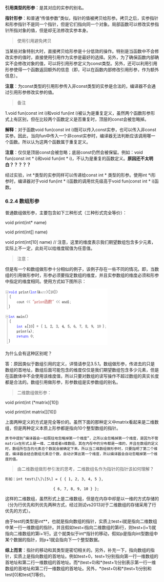 



**引用类型的形参**：是其对应的实参的别名。

**指针形参**：和普通“传值参数”类似，指针的值被拷贝给形参。拷贝之后，实参指针和形参指针不是同一个指针，但是它们指向同一个对象。局部函数可以修改实参指针所指对象的值，但是却无法修改实参本身。

> 使用引用避免拷贝

当某些对象特别大时，直接拷贝给形参是十分低效的操作。特别是当函数中不会修改实参的值时，直接使用引用作为实参是最好的选择。另外，为了确保函数内部确实不会修改对象的值，可以将引用形参定义为const类型。另外，还可以利用引用形参使得一个函数返回额外的信息（即，可以在函数内部修改引用形参，作为额外信息）。

**注意**：为const类型的引用形参传入非const类型的实参是合法的，编译器不会通过引用形参修改实参的值。



> 备注

1.void fun(const int i)和void fun(int i)被认为是重复定义，虽然两个函数形参形式上有区别，但在比较两个函数定义是否重复时，顶层的const会被忽略掉。

**解释**：对于函数void fun(const int i)既可以传入const实参，也可以传入非const实参。因此，当向fun中传入一个非const实参时，编译器无法判断应该调用哪一个函数。所以认为这两个函数属于重复定义。

**注意**：仅仅是顶层const会被忽略；底层const仍然会被保留。例如：void fun(const int * i)和void fun(int * i)，不认为是重复的函数定义。**原因还不太明白？？？？？**

经过实验，int *类型的实参同样可以传递给const int *  类型的形参。使用int *i形参时，编译器对于void fun(int * i)函数的调用优先级高于void fun(const int * i)函数。



### 6.2.4 数组形参

普通数组做形参，主要包含如下三种形式（三种形式完全等价）：

void print(int* name)

void print(int[] name)

void print(int[10] name)  // 注意，这里的维度表示我们期望数组包含多少元素，实际上不一定，此处可以给维度赋值为任意值。

> 注意：

但是有一个和数组做形参十分相似的例子，该例子存在一些不同的情况。即，当数组的引用做形参时，形参必须要指定数组的维度，并且实参数组的维度必须和形参中指定的维度相同。使用方式如下图所示：

![1537367002139](./assets/1537367002139.png)

为什么会有这种区别呢？

答：原因类似于数组引用的定义，详情请参见3.5.1。数组做形参，传进去的只是数组的首地址，数组后面可能包含的维度仅仅是我们期望数组包含多少元素，但是在函数体中不会使用该维度值，所以只要对数组的读写操作不超过数组的真实长度都是合法的。数组引用做形参，形参数组是实参数组的别名。



> 二维数组做形参：

void print(int (*matrix)[10])

void print(int matrix\[\]\[10\])

上面两种定义的方式是完全等价的。虽然下面的那种定义中matrix看起来是二维数组，但是两种定义本质上形参都是指向10个整型数组的指针。

	原书中提到“编译器会一如既往地忽略掉第一个维度”，之所以会忽略掉第一个维度，是因为不管matrix在形式上是一维、二维或者n维数组，其在内存中的分布都是一维的，并且在数组的定义时，数组所包含的元素总个数就会被确定下来。所以当二维数组做形参时，只要指明了第二个维度，编译器会结合数组元素总个数，自动计算出第一个维度，所以编译器会自动忽略掉第一个维度的值。



> 由二维数组做形参引发的思考，二维数组名作为指针的指针该如何理解？

	形如：int test\[\]\[5\] = { { 1, 2, 3, 4, 5 }, 

					      { 6, 7, 8, 9, 10 } };

这样的二维数组，虽然形式上是二维数组，但是在内存中却是以一维的方式存储的（分为行优先和列优先两种方式，经过测试vs2013对于二维数组的存储采用了行优先的方式）。

由于test的类型是int**，也就是指向数组的指针，实质上test+i就是指向二维数组中某一行一维数组的指针。并且假如test+i指向二维数组的第i行，则test+(i+1)就指向二维数组的第i+1行。这个就类似于int\*指针的移动，假如p是指向int型数组中某个数据的指针，则p+1就会指向下一个整型数据。

**综上而言**：指针的移动和其类型是密切相关的。另外，补充一下，指向数组的指针，实质上是指向数组的首地址。例如test+0，test+1分别指向第一行一维数组的首地址和第二行一维数组的首地址。而\*(test+0)和\*(test+1)分别表示第一行一维数组的首地址和第二行一维数组的首地址。另外，\*(test+0)和\*(test+1)分别和test\[0\]和test\[1]等价。